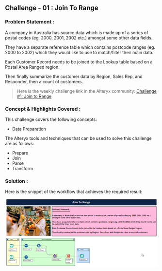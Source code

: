 ## Challenge - 01 : Join To Range

### Problem Statement :

A company in Australia has source data which is made up of a series of postal codes (eg. 2000, 2001, 2002 etc.) amongst some other data fields.

They have a separate reference table which contains postcode ranges (eg. 2000 to 2002) which they would like to use to match/filter their main data.

Each Customer Record needs to be joined to the Lookup table based on a Postal Area Ranged region.

Then finally summarize the customer data by Region, Sales Rep, and Responder, then a count of customers.

> Here is the weekly challenge link in the Alteryx community: [Challenge #1: Join to Range][community_link]

### Concept & Highlights Covered :

This challenge covers the following concepts:

- Data Preparation

The Alteryx tools and techniques that can be used to solve this challenge are as follows:

- Prepare
- Join
- Parse
- Transform

### Solution :

Here is the snippet of the workflow that achieves the required result:

![Workflow Snippet][wf_snp]

<!-- Links -->

[wf_snp]: ../RESOURCES/c01_wf.png
[community_link]: https://community.alteryx.com/t5/Weekly-Challenge/Challenge-1-Join-to-Range/td-p/36621

